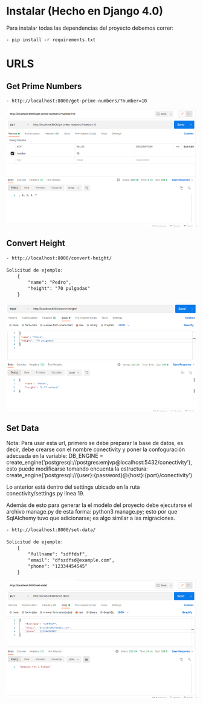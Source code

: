 
# Instalar (Hecho en Django 4.0) #
Para instalar todas las dependencias del proyecto debemos correr: 

    - pip install -r requirements.txt


# URLS #

## Get Prime Numbers ##
    - http://localhost:8000/get-prime-numbers/?number=10

![](readme_imgs/get-prime-numbers.png)


## Convert Height ##

    - http://localhost:8000/convert-height/

    Solicitud de ejemplo:
        {  
            "name": "Pedro", 
            "height": "70 pulgadas" 
        }


![](readme_imgs/convert-height.png)


## Set Data ##

Nota: Para usar esta url, primero se debe preparar la base de datos, es decir, debe crearse con el nombre conectivity y poner la confoguración adecuada en la variable: 
DB_ENGINE = create_engine('postgresql://postgres:emjvp@localhost:5432/conectivity'),
esto puede modificarse tomando encuenta la estructura: create_engine('postgresql://{user}:{password}@{host}:{port}/conectivity')

Lo anterior está dentro del settings ubicado en la ruta conectivity/settings.py línea 19.

Además de esto para generar la el modelo del proyecto debe ejecutarse el archivo manage.py de esta forma:
    python3 manage.py; esto por que SqlAlchemy tuvo que adicionarse; es algo similar a las migraciones.



    - http://localhost:8000/set-data/

    Solicitud de ejemplo:
        {  
            "fullname": "sdffdsf",
            "email": "dfszdfsd@example.com",
            "phone": "12334454545"
        }
    
![](readme_imgs/set-data.png)
    
